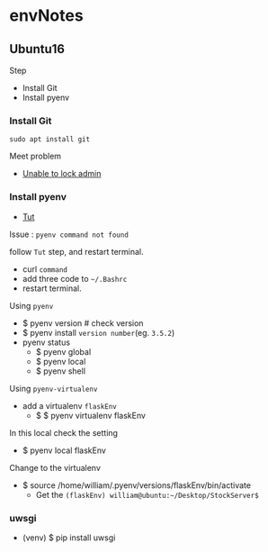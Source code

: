 # envNotes

## Ubuntu16

Step

- Install Git
- Install pyenv

### Install Git

	sudo apt install git

Meet problem

- [Unable to lock admin](http://askubuntu.com/questions/15433/unable-to-lock-the-administration-directory-var-lib-dpkg-is-another-process)

### Install pyenv

- [Tut](http://blog.codylab.com/python-pyenv-management/)

Issue : `pyenv command not found`

follow `Tut` step, and restart terminal.

- curl `command`
- add three code to `~/.Bashrc`
- restart terminal.

Using `pyenv`

- $ pyenv version # check version
- $ pyenv install `version number`(eg. `3.5.2`)
- pyenv status
	- $ pyenv global
	- $ pyenv local
	- $ pyenv shell

Using `pyenv-virtualenv`

- add a virtualenv `flaskEnv`
	- $ $ pyenv virtualenv flaskEnv

In this local check the setting

- $ pyenv local flaskEnv 

Change to the virtualenv

- $ source /home/william/.pyenv/versions/flaskEnv/bin/activate
	- Get the `(flaskEnv) william@ubuntu:~/Desktop/StockServer$`


### uwsgi

- (venv) $ pip install uwsgi
